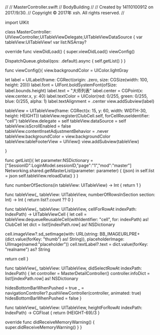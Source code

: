 //
//  MasterController.swift
//  BodyBuilding
//
//  Created by 14110100912 on 2017/9/30.
//  Copyright © 2017年 xsh. All rights reserved.
//

import UIKit

class MasterController: UIViewController,UITableViewDelegate,UITableViewDataSource {
var tableView:UITableView!
var list:NSArray?

override func viewDidLoad() {
super.viewDidLoad()
viewConfig()

DispatchQueue.global(qos: .default).async {
self.getList()
}
}



func viewConfig(){
view.backgroundColor = UIColor.lightGray

let label = UILabel(frame: CGRect(origin: .zero, size: CGSize(width: 100, height: 20)))
label.font = UIFont.boldSystemFont(ofSize: label.bounds.height)
label.text = "大师列表"
label.center = CGPoint(x: view.center.x, y: 40)
label.textColor = UIColor(red: 0/255, green: 0/255, blue: 0/255, alpha: 1)
label.textAlignment = .center
view.addSubview(label)

tableView = UITableView(frame: CGRect(x: 15, y: 60, width: WIDTH-30, height: HEIGHT))
tableView.register(ClubCell.self, forCellReuseIdentifier: "cell")
tableView.delegate = self
tableView.dataSource = self
tableView.isScrollEnabled = false
tableView.contentInsetAdjustmentBehavior = .never
tableView.backgroundColor = view.backgroundColor
tableView.tableFooterView = UIView()
view.addSubview(tableView)

}

func getList(){
let parameter:NSDictionary = ["SessionID":LoginModel.sessionID,"page":"1","mod":"master"]
Networking.shared.getMasterList(parameter: parameter) { (json) in
self.list = json
self.tableView.reloadData()
}
}

func numberOfSections(in tableView: UITableView) -> Int {
return 1
}

func tableView(_ tableView: UITableView, numberOfRowsInSection section: Int) -> Int {
return list?.count ?? 0
}

func tableView(_ tableView: UITableView, cellForRowAt indexPath: IndexPath) -> UITableViewCell {
let cell = tableView.dequeueReusableCell(withIdentifier: "cell", for: indexPath) as! ClubCell
let dict = list![indexPath.row] as! NSDictionary

cell.imageView?.sd_setImage(with: URL(string: BB_IMAGEURLPRE+(dict.value(forKey: "thumb") as! String)), placeholderImage: UIImage(named:"placeholder"))
cell.textLabel?.text = dict.value(forKey: "realname") as? String

return cell
}

func tableView(_ tableView: UITableView, didSelectRowAt indexPath: IndexPath) {
let controller = MasterDetailController()
controller.infoDict = list![indexPath.row] as! NSDictionary

hidesBottomBarWhenPushed = true
_ = navigationController?.pushViewController(controller, animated: true)
hidesBottomBarWhenPushed = false
}

func tableView(_ tableView: UITableView, heightForRowAt indexPath: IndexPath) -> CGFloat {
return (HEIGHT-69)/3
}

override func didReceiveMemoryWarning() {
super.didReceiveMemoryWarning()
}
}
